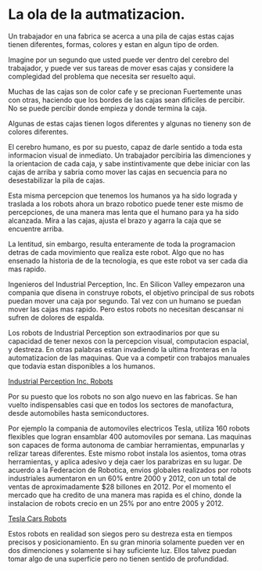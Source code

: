 <!-- font: rockwell -->
# La ola de la autmatizacion.

Un trabajador en una fabrica se acerca a una pila de cajas estas cajas tienen diferentes, formas, colores y estan en algun tipo de orden.

Imagine por un segundo que usted puede ver dentro del cerebro del trabajador, y puede ver sus tareas de mover esas cajas y considere la complegidad del problema que necesita ser resuelto aqui.

Muchas de las cajas son de color cafe y se precionan Fuertemente unas con otras, haciendo que los bordes de las cajas sean dificiles de percibir. No se puede percibir donde empieza y donde termina la caja.

Algunas de estas cajas tienen logos diferentes y algunas no tieneny son de colores diferentes.

El cerebro humano, es por su puesto, capaz de darle sentido a toda esta informacion visual de inmediato. Un trabajador percibiria las dimenciones y la orientacion de cada caja, y sabe instintivamente que debe iniciar con las cajas de arriba y sabria como mover las cajas en secuencia para no desestabilizar la pila de cajas.

Esta misma percepcion que tenemos los humanos ya ha sido lograda y traslada a los robots ahora un brazo robotico puede tener este mismo de percepciones, de una manera mas lenta que el humano para ya ha sido alcanzada. Mira a las cajas, ajusta el brazo y agarra la caja que se encuentre arriba.

La lentitud, sin embargo, resulta enteramente de toda la programacion detras de cada movimiento que realiza este robot. Algo que no has ensenado la historia de de la tecnologia, es que este robot va ser cada dia mas rapido.

Ingenieros del Industrial Perception, Inc. En Silicon Valley empezaron una compania que disena in construye robots, el objetivo principal de sus robots puedan mover una caja por segundo. Tal vez con un humano se puedan mover las cajas mas rapido. Pero estos robots no necesitan descansar ni sufren de dolores de espalda.

Los robots de Industrial Perception son extraodinarios por que su capacidad de tener nexos con la percepcion visual, computacion espacial, y destreza. En otras palabras estan invadiendo la ultima fronteras en la automatizacion de las maquinas. Que va a competir con trabajos manuales que todavia estan disponibles a los humanos.

[Industrial Perception Inc. Robots](https://www.youtube.com/watch?v=RJd8WgDT4vI)

Por su puesto que los robots no son algo nuevo en las fabricas. Se han vuelto indispensables casi que en todos los sectores de manofactura, desde automobiles hasta semiconductores.

Por ejemplo la compania de automoviles electricos Tesla, utiliza 160 robots flexibles que logran ensamblar 400 automoviles por semana. Las maquinas son capaces de forma autonoma de cambiar herramientas, empunarlas y relizar tareas diferentes. Este mismo robot instala los asientos, toma otras herramientas, y aplica adesivo y deja caer los parabrizas en su lugar. De acuerdo a la Federacion de Robotica, envios globales realizados por robots industriales aumentaron en un 60% entre 2000 y 2012, con un total de ventas de aproximadamente $28 billones en 2012. Por el momento el mercado que ha credito de una manera mas rapida es el chino, donde la instalacion de robots crecio en un 25% por ano entre 2005 y 2012.

[Tesla Cars Robots](https://www.youtube.com/watch?v=8_lfxPI5ObM)

Estos robots en realidad son siegos pero su destreza esta en tiempos precisos y posicionamiento. En su gran minoria solamente pueden ver en dos dimenciones y solamente si hay suficiente luz. Ellos talvez puedan tomar algo de una superficie pero no tienen sentido de profundidad.



